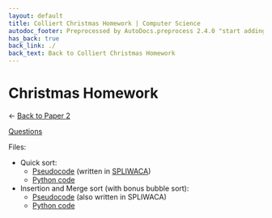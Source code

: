 ```yaml
---
layout: default
title: Colliert Christmas Homework | Computer Science
autodoc_footer: Preprocessed by AutoDocs.preprocess 2.4.0 "start adding backlinks" ⓒ Starwort, 2020
has_back: true
back_link: ./
back_text: Back to Colliert Christmas Homework
---
```


# Christmas Homework

← [Back to Paper 2](./index.html)

[Questions](colliert_christmas_hw_questions_pandoc_out.html)

Files:

- Quick sort:
  - [Pseudocode](colliert_quick_sort.splw) (written in [SPLIWACA](https://www.github.com/Starwort/SPLIWACA/wiki))
  - [Python code](colliert_partition_exchange_sort.py)
- Insertion and Merge sort (with bonus bubble sort):
  - [Pseudocode](colliert_sorts.splw) (also written in SPLIWACA)
  - [Python code](colliert_sorts.py)
